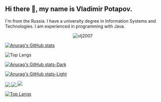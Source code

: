 ## Hi there 👋, my name is Vladimir Potapov.
I'm from the Russia.
I have a university degree in Information Systems and Technologies. I am experienced in programming with Java.

<!-- count -->
<p align="center"> <img src="https://komarev.com/ghpvc/?username=vlj2007&label=Profile%20views&style=flat-square&abbreviated=true" alt="vlj2007" /> </p>

<!-- my stats -->
[![Anurag's GitHub stats](https://github-readme-stats.vercel.app/api?username=vlj2007&show=reviews,discussions_started,discussions_answered,prs_merged,prs_merged_percentage&show_icons=true&theme=transparent&bg_color=00000000)](https://github.com/vlj2007/github-readme-stats)

<!-- my language -->
![Top Langs](https://github-readme-stats.vercel.app/api/top-langs/?username=vlj2007&size_weight=0.5&count_weight=0.5)



[![Anurag's GitHub stats-Dark](https://github-readme-stats.vercel.app/api?username=vlj2007&show_icons=true&theme=dark#gh-dark-mode-only)](https://github.com/vlj2007/github-readme-stats#gh-dark-mode-only)




[![Anurag's GitHub stats-Light](https://github-readme-stats.vercel.app/api?username=vlj2007&show_icons=true&theme=default#gh-light-mode-only)](https://github.com/vlj2007/github-readme-stats#gh-light-mode-only)


<a href="https://github.com/vlj2007/habr-career">
  <img align="center" src="https://github-readme-stats.vercel.app/api/pin/?username=vlj2007&repo=habr-career" />
</a>
<a href="https://github.com/vlj2007/password-search">
  <img align="center" src="https://github-readme-stats.vercel.app/api/pin/?username=vlj2007&repo=password-search" />
</a>





<picture>
  <source
    srcset="https://github-readme-stats.vercel.app/api?username=vlj2007&show_icons=true&theme=dark"
    media="(prefers-color-scheme: dark)"
  />
  <source
    srcset="https://github-readme-stats.vercel.app/api?username=vlj2007&show_icons=true"
    media="(prefers-color-scheme: light), (prefers-color-scheme: no-preference)"
  />
  <img src="https://github-readme-stats.vercel.app/api?username=vlj2007&show_icons=true" />
</picture>


[![Top Langs](https://github-readme-stats.vercel.app/api/top-langs/?username=vlj2007&layout=donut)](https://github.com/vlj2007/github-readme-stats)





<!--[![Readme Card](https://github-readme-stats.vercel.app/api/pin/?username=vlj2007&repo=habr-career)](https://github.com/vlj2007/github-readme-stats) -->
<!--
**vlj2007/vlj2007** is a ✨ _special_ ✨ repository because its `README.md` (this file) appears on your GitHub profile.

Here are some ideas to get you started:

- 🔭 I’m currently working on ...
- 🌱 I’m currently learning ...
- 👯 I’m looking to collaborate on ...
- 🤔 I’m looking for help with ...
- 💬 Ask me about ...
- 📫 How to reach me: ...
- 😄 Pronouns: ...
- ⚡ Fun fact: ...
-->
